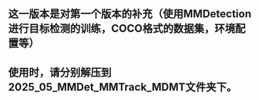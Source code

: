 ## 这一版本是对第一个版本的补充（使用MMDetection进行目标检测的训练，COCO格式的数据集，环境配置等）
## 使用时，请分别解压到2025_05_MMDet_MMTrack_MDMT文件夹下。
